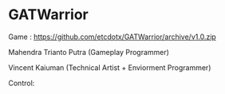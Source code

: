 # GATWarrior

Game : https://github.com/etcdotx/GATWarrior/archive/v1.0.zip

Mahendra Trianto Putra (Gameplay Programmer)

Vincent Kaiuman (Technical Artist + Enviorment Programmer)

Control:
